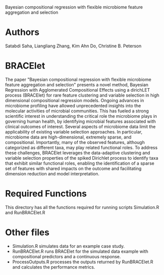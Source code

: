 Bayesian compositional regression with flexible microbiome feature aggregation and selection
# Authors
Satabdi Saha, Liangliang Zhang, Kim Ahn Do, Christine B. Peterson
# BRACElet
The paper "Bayesian compositional regression with flexible microbiome feature aggregation and selection" presents a novel method, Bayesian Regression with Agglomerated Compositional Effects using a dirichLET process (BRACElet) for rare feature clustering and variable selection in high dimensional compositional regression models. 
Ongoing advances in microbiome profiling have allowed unprecedented insights into the molecular activities of microbial communities. This has fueled a strong scientific interest in understanding the critical role the microbiome plays in governing human health, by identifying microbial features associated with clinical outcomes of interest. Several aspects of microbiome data limit the applicability of existing variable selection approaches. In particular, microbiome data are high-dimensional, extremely sparse, and compositional. Importantly, many of the observed features, although categorized as different taxa, may play related functional roles. To address these challenges, BRACElet leverages the data-adaptive clustering and variable selection properties of the spiked Dirichlet process to identify taxa that exhibit similar functional roles, enabling the identification of a sparse set of features with shared impacts on the outcome and facilitating dimension reduction and model interpretation.

# Required Functions
This directory has all the functions required for running scripts Simulation.R and RunBRACElet.R

# Other files
* Simulation.R simulates data for an example case study.
* RunBRACElet.R runs BRACElet for the simulated data example with compositional predictors and a continuous response.
* ProcessOutputs.R processes the outputs returned by RunBRACElet.R and calculates the performance metrics.


